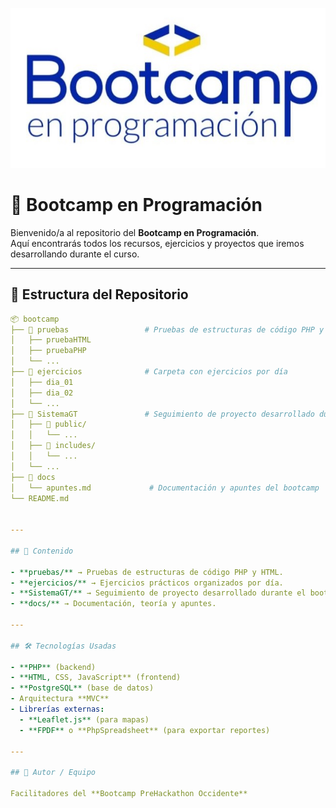 <!-- Banner -->
<p align="center">
  <img src="bootcamp.jpg" alt="Bootcamp en programación" width="600"/>
</p>

# 🚀 Bootcamp en Programación

Bienvenido/a al repositorio del **Bootcamp en Programación**.  
Aquí encontrarás todos los recursos, ejercicios y proyectos que iremos desarrollando durante el curso.

---

## 📂 Estructura del Repositorio
```yaml
📦 bootcamp
├── 📁 pruebas                 # Pruebas de estructuras de código PHP y HTML
│   ├── pruebaHTML
│   ├── pruebaPHP
│   └── ...
├── 📁 ejercicios              # Carpeta con ejercicios por día
│   ├── dia_01
│   ├── dia_02
│   └── ...
├── 📁 SistemaGT               # Seguimiento de proyecto desarrollado durante el bootcamp
│   ├── 📁 public/
│   │   └── ...
│   ├── 📁 includes/
│   │   └── ...
│   └── ...
├── 📁 docs
│   └── apuntes.md             # Documentación y apuntes del bootcamp
└── README.md


---

## 📌 Contenido

- **pruebas/** → Pruebas de estructuras de código PHP y HTML.  
- **ejercicios/** → Ejercicios prácticos organizados por día.  
- **SistemaGT/** → Seguimiento de proyecto desarrollado durante el bootcamp.  
- **docs/** → Documentación, teoría y apuntes.  

---

## 🛠️ Tecnologías Usadas

- **PHP** (backend)  
- **HTML, CSS, JavaScript** (frontend)  
- **PostgreSQL** (base de datos)  
- Arquitectura **MVC**  
- Librerías externas:  
  - **Leaflet.js** (para mapas)  
  - **FPDF** o **PhpSpreadsheet** (para exportar reportes)  

---

## 👥 Autor / Equipo

Facilitadores del **Bootcamp PreHackathon Occidente**

